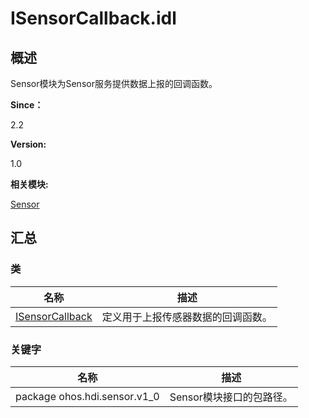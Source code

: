 # ISensorCallback.idl


## **概述**

Sensor模块为Sensor服务提供数据上报的回调函数。

**Since：**

2.2

**Version:**

1.0

**相关模块:**

[Sensor](sensor.md)


## **汇总**


### 类

  | 名称 | 描述 | 
| -------- | -------- |
| [ISensorCallback](interface_i_sensor_callback.md) | 定义用于上报传感器数据的回调函数。 | 


### 关键字

  | 名称 | 描述 | 
| -------- | -------- |
| package&nbsp;ohos.hdi.sensor.v1_0 | Sensor模块接口的包路径。 | 
